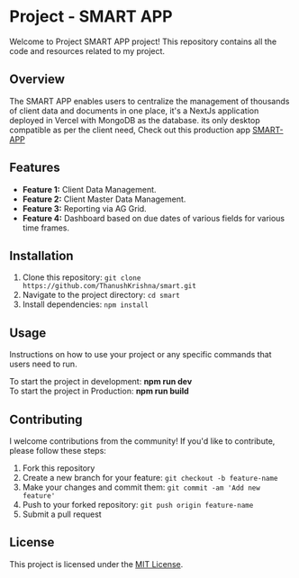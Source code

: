 # Project - SMART APP

Welcome to Project SMART APP project! This repository contains all the code and resources related to my project.

## Overview

The SMART APP enables users to centralize the management of thousands of client data and documents in one place, it's a NextJs application deployed in Vercel with MongoDB as the database.
its only desktop compatible as per the client need, Check out this production app <a href=https://www.smartleads.co.in/> SMART-APP </a>

## Features

- **Feature 1:** Client Data Management.
- **Feature 2:** Client Master Data Management.
- **Feature 3:** Reporting via AG Grid.
- **Feature 4:** Dashboard based on due dates of various fields for various time frames.

## Installation

1. Clone this repository: `git clone https://github.com/ThanushKrishna/smart.git`
2. Navigate to the project directory: `cd smart`
3. Install dependencies: `npm install`

## Usage

Instructions on how to use your project or any specific commands that users need to run.

To start the project in development: **npm run dev**
<br/>
To start the project in Production: **npm run build**


## Contributing

I welcome contributions from the community! If you'd like to contribute, please follow these steps:
1. Fork this repository
2. Create a new branch for your feature: `git checkout -b feature-name`
3. Make your changes and commit them: `git commit -am 'Add new feature'`
4. Push to your forked repository: `git push origin feature-name`
5. Submit a pull request

## License

This project is licensed under the [MIT License](LICENSE).
